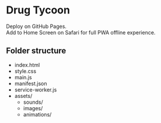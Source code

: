 # Drug Tycoon

Deploy on GitHub Pages.  
Add to Home Screen on Safari for full PWA offline experience.

## Folder structure
- index.html
- style.css
- main.js
- manifest.json
- service-worker.js
- assets/
  - sounds/
  - images/
  - animations/